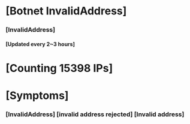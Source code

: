 # [Botnet InvalidAddress]
### [InvalidAddress]
#### [Updated every 2~3 hours]

# [Counting 15398 IPs]

# [Symptoms] 

###   [InvalidAddress] [invalid address rejected] [Invalid address]
